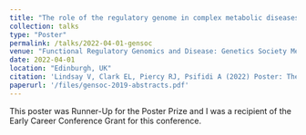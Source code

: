 ```yaml
---
title: "The role of the regulatory genome in complex metabolic diseases: the case of equine exertional rhabdomyolysis"
collection: talks
type: "Poster"
permalink: /talks/2022-04-01-gensoc
venue: "Functional Regulatory Genomics and Disease: Genetics Society Meeting 2022"
date: 2022-04-01
location: "Edinburgh, UK"
citation: 'Lindsay V, Clark EL, Piercy RJ, Psifidi A (2022) Poster: The role of the regulatory genome in complex metabolic diseases: the case of equine exertional rhabdomyolysis. <i>Functional Regulatory Genomics and Disease: Genetics Society Meeting 2022</i>'
paperurl: '/files/gensoc-2019-abstracts.pdf'
---
```


This poster was Runner-Up for the Poster Prize and I was a recipient of the Early Career Conference Grant for this conference.